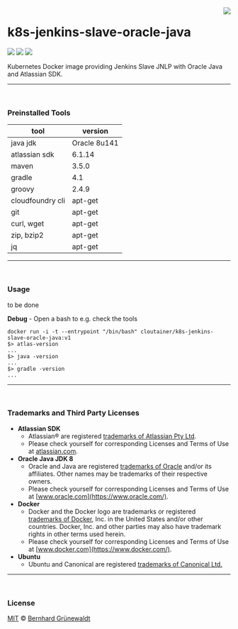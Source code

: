 <img src="https://cloutainer.github.io/documentation/images/cloutainer.svg?v5" align="right">

# k8s-jenkins-slave-oracle-java

[![](https://codeclou.github.io/doc/badges/generated/docker-image-size-997.svg)](https://hub.docker.com/r/cloutainer/k8s-jenkins-slave-oracle-java/tags/) [![](https://codeclou.github.io/doc/badges/generated/docker-from-ubuntu-16.04.svg)](https://www.ubuntu.com/) [![](https://codeclou.github.io/doc/badges/generated/docker-run-as-non-root.svg)](https://docs.docker.com/engine/reference/builder/#/user)

Kubernetes Docker image providing Jenkins Slave JNLP with Oracle Java and Atlassian SDK.

-----
&nbsp;

### Preinstalled Tools

| tool | version |
|------|---------|
| java jdk | Oracle 8u141 |
| atlassian sdk | 6.1.14 |
| maven | 3.5.0 |
| gradle | 4.1 |
| groovy | 2.4.9 |
| cloudfoundry cli | apt-get |
| git | apt-get |
| curl, wget | apt-get |
| zip, bzip2 | apt-get |
| jq | apt-get |

-----
&nbsp;

### Usage

to be done


**Debug** - Open a bash to e.g. check the tools

```
docker run -i -t --entrypoint "/bin/bash" cloutainer/k8s-jenkins-slave-oracle-java:v1
$> atlas-version
...
$> java -version
...
$> gradle -version
...
```
-----
&nbsp;

### Trademarks and Third Party Licenses

 * **Atlassian SDK**
   * Atlassian® are registered [trademarks of Atlassian Pty Ltd](https://de.atlassian.com/legal/trademark).
   * Please check yourself for corresponding Licenses and Terms of Use at [atlassian.com](https://atlassian.com).
 * **Oracle Java JDK 8**
   * Oracle and Java are registered [trademarks of Oracle](https://www.oracle.com/legal/trademarks.html) and/or its affiliates. Other names may be trademarks of their respective owners.
   * Please check yourself for corresponding Licenses and Terms of Use at [www.oracle.com](https://www.oracle.com/).
 * **Docker**
   * Docker and the Docker logo are trademarks or registered [trademarks of Docker](https://www.docker.com/trademark-guidelines), Inc. in the United States and/or other countries. Docker, Inc. and other parties may also have trademark rights in other terms used herein.
   * Please check yourself for corresponding Licenses and Terms of Use at [www.docker.com](https://www.docker.com/).
 * **Ubuntu**
   * Ubuntu and Canonical are registered [trademarks of Canonical Ltd.](https://www.ubuntu.com/legal/short-terms)

-----
&nbsp;

### License

[MIT](https://github.com/cloutainer/k8s-jenkins-slave-oracle-java-atlassian-sdk/blob/master/LICENSE) © [Bernhard Grünewaldt](https://github.com/clouless)
